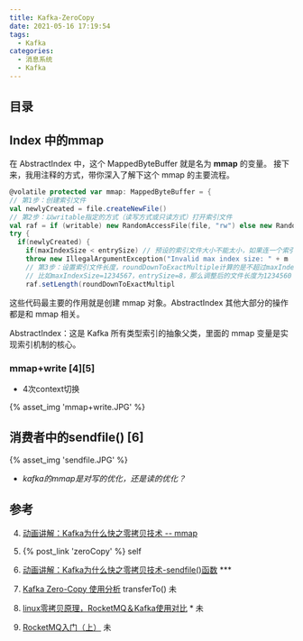 ```yaml
---
title: Kafka-ZeroCopy
date: 2021-05-16 17:19:54
tags:
  - Kafka
categories:
  - 消息系统  
  - Kafka
---
```


<p></p>
<!-- more -->

## 目录
<!-- toc -->

## Index 中的mmap
在 AbstractIndex 中，这个 MappedByteBuffer 就是名为 **mmap** 的变量。
接下来，我用注释的方式，带你深入了解下这个 mmap 的主要流程。

``` Scala
@volatile protected var mmap: MappedByteBuffer = { 
// 第1步：创建索引文件
val newlyCreated = file.createNewFile() 
// 第2步：以writable指定的方式（读写方式或只读方式）打开索引文件
val raf = if (writable) new RandomAccessFile(file, "rw") else new Rando
try {    
  if(newlyCreated) {       
    if(maxIndexSize < entrySize) // 预设的索引文件大小不能太小，如果连一个索引
    throw new IllegalArgumentException("Invalid max index size: " + m
    // 第3步：设置索引文件长度，roundDownToExactMultiple计算的是不超过maxInde
    // 比如maxIndexSize=1234567，entrySize=8，那么调整后的文件长度为1234560
    raf.setLength(roundDownToExactMultipl
```

这些代码最主要的作用就是创建 mmap 对象。AbstractIndex 其他大部分的操作都是和 mmap 相关。

AbstractIndex：这是 Kafka 所有类型索引的抽象父类，里面的 mmap 变量是实现索引机制的核心。

### mmap+write [4][5]
+ 4次context切换 

{% asset_img 'mmap+write.JPG' %}


## 消费者中的sendfile()  [6]

{% asset_img 'sendfile.JPG' %}





+    *kafka的mmap是对写的优化，还是读的优化？*

## 参考
4. [动画讲解：Kafka为什么快之零拷贝技术 -- mmap](https://www.bilibili.com/video/BV1Sy4y1o7Ej/)
5. {% post_link 'zeroCopy' %} self
6. [动画讲解：Kafka为什么快之零拷贝技术-sendfile()函数](https://www.bilibili.com/video/BV1NX4y1f7e2/) *** 


98. [Kafka Zero-Copy 使用分析](https://blog.csdn.net/allwefantasy/article/details/50663533)  transferTo()  未
99. [linux零拷贝原理，RocketMQ＆Kafka使用对比](https://cloud.tencent.com/developer/news/333695) *  未
100. [RocketMQ入门（上）](http://www.uml.org.cn/zjjs/201504011.asp)  未
